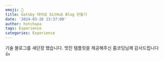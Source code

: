 ```yaml
---
emoji: 🫡
title: Gatsby 테마로 GitHub Blog 만들기
date: '2024-03-26 23:37:00'
author: hotchapa
tags: Experience 
categories: Experience
---
```


기술 블로그를 새단장 했습니다.
멋진 템플릿을 제공해주신 줌코딩님께 감사드립니다 👍

<!-- 
```toc

``` -->
